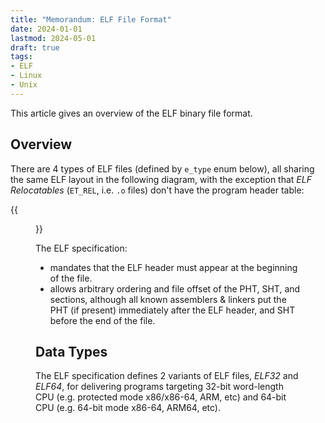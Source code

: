 ```yaml
---
title: "Memorandum: ELF File Format"
date: 2024-01-01
lastmod: 2024-05-01
draft: true
tags:
- ELF
- Linux
- Unix
---
```


This article gives an overview of the ELF binary file format.

<!--more-->

## Overview

There are 4 types of ELF files (defined by `e_type` enum below), all sharing the same ELF layout in the following diagram,
with the exception that *ELF Relocatables* (`ET_REL`, i.e. `.o` files) don't have the program header table:

{{<figure src="./elf.drawio.svg" caption="ELF layout overview.">}}

The ELF specification:
- mandates that the ELF header must appear at the beginning of the file.
- allows arbitrary ordering and file offset of the PHT, SHT, and sections, although all known assemblers & linkers put the PHT (if present) immediately after the ELF header, and SHT before the end of the file.

## Data Types

The ELF specification defines 2 variants of ELF files, *ELF32* and *ELF64*, for delivering programs targeting 32-bit word-length CPU (e.g. protected mode x86/x86-64, ARM, etc) and 64-bit CPU (e.g. 64-bit mode x86-64, ARM64, etc).
